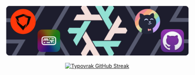 <div align="center">
  <img src="./typovrak-banner-desktop-border-radius-gh-min.png" alt="Typovrak banner" width="495px">
</div>

<br>

<div align="center">
  <a href="https://git.io/streak-stats">
    <img src="https://github-readme-streak-stats-eight.vercel.app?user=typovrak&theme=catppuccin-mocha&hide_border=false&border_radius=10" alt="Typovrak GitHub Streak">
  </a>
</div>

